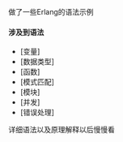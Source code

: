 做了一些Erlang的语法示例

#### 涉及到语法
- [变量]
- [数据类型]
- [函数]
- [模式匹配]
- [模块]
- [并发]
- [错误处理]


详细语法以及原理解释以后慢慢看